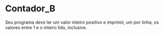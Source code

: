 # Contador_B
Seu programa deve ler um valor inteiro positivo e imprimir, um por linha, os valores entre 1 e o inteiro lido, inclusive.
